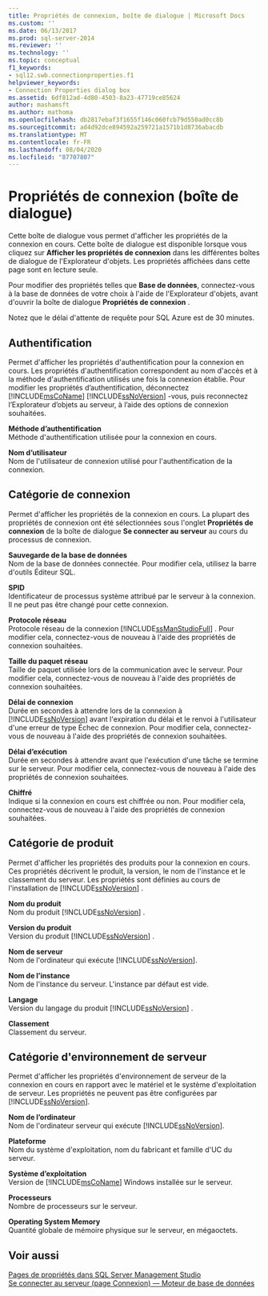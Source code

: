 ```yaml
---
title: Propriétés de connexion, boîte de dialogue | Microsoft Docs
ms.custom: ''
ms.date: 06/13/2017
ms.prod: sql-server-2014
ms.reviewer: ''
ms.technology: ''
ms.topic: conceptual
f1_keywords:
- sql12.swb.connectionproperties.f1
helpviewer_keywords:
- Connection Properties dialog box
ms.assetid: 6df812ad-4d80-4503-8a23-47719ce85624
author: mashamsft
ms.author: mathoma
ms.openlocfilehash: db2817ebaf3f1655f146c060fcb79d550ad0cc8b
ms.sourcegitcommit: ad4d92dce894592a259721a1571b1d8736abacdb
ms.translationtype: MT
ms.contentlocale: fr-FR
ms.lasthandoff: 08/04/2020
ms.locfileid: "87707807"
---
```

# <a name="connection-properties-dialog-box"></a>Propriétés de connexion (boîte de dialogue)
  Cette boîte de dialogue vous permet d'afficher les propriétés de la connexion en cours. Cette boîte de dialogue est disponible lorsque vous cliquez sur **Afficher les propriétés de connexion** dans les différentes boîtes de dialogue de l'Explorateur d'objets. Les propriétés affichées dans cette page sont en lecture seule.  
  
 Pour modifier des propriétés telles que **Base de données**, connectez-vous à la base de données de votre choix à l'aide de l'Explorateur d'objets, avant d'ouvrir la boîte de dialogue **Propriétés de connexion** .  
  
 Notez que le délai d'attente de requête pour SQL Azure est de 30 minutes.  
  
## <a name="authentication"></a>Authentification  
 Permet d'afficher les propriétés d'authentification pour la connexion en cours. Les propriétés d'authentification correspondent au nom d'accès et à la méthode d'authentification utilisés une fois la connexion établie. Pour modifier les propriétés d’authentification, déconnectez [!INCLUDE[msCoName](../includes/msconame-md.md)] [!INCLUDE[ssNoVersion](../includes/ssnoversion-md.md)] -vous, puis reconnectez l’Explorateur d’objets au serveur, à l’aide des options de connexion souhaitées.  
  
 **Méthode d’authentification**  
 Méthode d'authentification utilisée pour la connexion en cours.  
  
 **Nom d’utilisateur**  
 Nom de l'utilisateur de connexion utilisé pour l'authentification de la connexion.  
  
## <a name="connection-category"></a>Catégorie de connexion  
 Permet d'afficher les propriétés de la connexion en cours. La plupart des propriétés de connexion ont été sélectionnées sous l'onglet **Propriétés de connexion** de la boîte de dialogue **Se connecter au serveur** au cours du processus de connexion.  
  
 **Sauvegarde de la base de données**  
 Nom de la base de données connectée. Pour modifier cela, utilisez la barre d'outils Éditeur SQL.  
  
 **SPID**  
 Identificateur de processus système attribué par le serveur à la connexion. Il ne peut pas être changé pour cette connexion.  
  
 **Protocole réseau**  
 Protocole réseau de la connexion [!INCLUDE[ssManStudioFull](../includes/ssmanstudiofull-md.md)] . Pour modifier cela, connectez-vous de nouveau à l'aide des propriétés de connexion souhaitées.  
  
 **Taille du paquet réseau**  
 Taille de paquet utilisée lors de la communication avec le serveur. Pour modifier cela, connectez-vous de nouveau à l'aide des propriétés de connexion souhaitées.  
  
 **Délai de connexion**  
 Durée en secondes à attendre lors de la connexion à [!INCLUDE[ssNoVersion](../includes/ssnoversion-md.md)] avant l'expiration du délai et le renvoi à l'utilisateur d'une erreur de type Échec de connexion. Pour modifier cela, connectez-vous de nouveau à l'aide des propriétés de connexion souhaitées.  
  
 **Délai d’exécution**  
 Durée en secondes à attendre avant que l'exécution d'une tâche se termine sur le serveur. Pour modifier cela, connectez-vous de nouveau à l'aide des propriétés de connexion souhaitées.  
  
 **Chiffré**  
 Indique si la connexion en cours est chiffrée ou non. Pour modifier cela, connectez-vous de nouveau à l'aide des propriétés de connexion souhaitées.  
  
## <a name="product-category"></a>Catégorie de produit  
 Permet d'afficher les propriétés des produits pour la connexion en cours. Ces propriétés décrivent le produit, la version, le nom de l'instance et le classement du serveur. Les propriétés sont définies au cours de l'installation de [!INCLUDE[ssNoVersion](../includes/ssnoversion-md.md)] .  
  
 **Nom du produit**  
 Nom du produit [!INCLUDE[ssNoVersion](../includes/ssnoversion-md.md)] .  
  
 **Version du produit**  
 Version du produit [!INCLUDE[ssNoVersion](../includes/ssnoversion-md.md)] .  
  
 **Nom de serveur**  
 Nom de l'ordinateur qui exécute [!INCLUDE[ssNoVersion](../includes/ssnoversion-md.md)].  
  
 **Nom de l’instance**  
 Nom de l'instance du serveur. L'instance par défaut est vide.  
  
 **Langage**  
 Version du langage du produit [!INCLUDE[ssNoVersion](../includes/ssnoversion-md.md)] .  
  
 **Classement**  
 Classement du serveur.  
  
## <a name="server-environment-category"></a>Catégorie d'environnement de serveur  
 Permet d'afficher les propriétés d'environnement de serveur de la connexion en cours en rapport avec le matériel et le système d'exploitation de serveur. Les propriétés ne peuvent pas être configurées par [!INCLUDE[ssNoVersion](../includes/ssnoversion-md.md)].  
  
 **Nom de l’ordinateur**  
 Nom de l'ordinateur serveur qui exécute [!INCLUDE[ssNoVersion](../includes/ssnoversion-md.md)].  
  
 **Plateforme**  
 Nom du système d'exploitation, nom du fabricant et famille d'UC du serveur.  
  
 **Système d’exploitation**  
 Version de [!INCLUDE[msCoName](../includes/msconame-md.md)] Windows installée sur le serveur.  
  
 **Processeurs**  
 Nombre de processeurs sur le serveur.  
  
 **Operating System Memory**  
 Quantité globale de mémoire physique sur le serveur, en mégaoctets.  
  
## <a name="see-also"></a>Voir aussi  
 [Pages de propriétés dans SQL Server Management Studio](../ssms/property-pages-in-sql-server-management-studio.md)   
 [Se connecter au serveur &#40;page Connexion&#41; — Moteur de base de données](../ssms/f1-help/connect-to-server-login-page-database-engine.md)  
  
  
